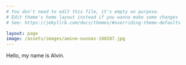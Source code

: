 ```yaml
---
# You don't need to edit this file, it's empty on purpose.
# Edit theme's home layout instead if you wanna make some changes
# See: https://jekyllrb.com/docs/themes/#overriding-theme-defaults

layout: page
image: /assets/images/amine-ounnas-180287.jpg
---
```


Hello, my name is Alvin.